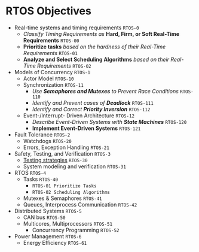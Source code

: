 # RTOS Objectives

- Real-time systems and timing requirements `RTOS-0`
  - *Classify Timing Requirements as* **Hard, Firm, or Soft Real-Time Requirements** `RTOS-00`
  - **Prioritize tasks** *based on the hardness of their Real-Time Requirements* `RTOS-01`
  - **Analyze and Select Scheduling Algorithms** *based on their Real-Time Requirements* `RTOS-02`
- Models of Concurrency `RTOS-1`
  - Actor Model `RTOS-10`
  - Synchronization `RTOS-11`
    - *Use **Semaphores and Mutexes** to Prevent Race Conditions* `RTOS-110`
    - *Identify and Prevent cases of **Deadlock*** `RTOS-111`
    - *Identify and Correct **Priority Inversion*** `RTOS-112`
  - Event-/Interrupt- Driven Architecture `RTOS-12`
    - *Describe Event-Driven Systems with **State Machines*** `RTOS-120`
    - **Implement Event-Driven Systems** `RTOS-121`
- Fault Tolerance `RTOS-2`
  - Watchdogs `RTOS-20`
  - Errors, Exception Handling `RTOS-21`
- Safety, Testing, and Verification `RTOS-3`
  - [Testing strategies](https://renode.io/) `RTOS-30`
  - System modeling and verification `RTOS-31`
- RTOS `RTOS-4`
  - Tasks `RTOS-40`
    - `RTOS-01 Prioritize Tasks`
    - `RTOS-02 Scheduling Algorithms`
  - Mutexes & Semaphores `RTOS-41`
  - Queues, Interprocess Communication `RTOS-42`
- Distributed Systems `RTOS-5`
  - CAN bus `RTOS-50`
  - Multicores, Multiprocessors `RTOS-51`
    - Concurrency Programming `RTOS-52`
- Power Management `RTOS-6`
  - Energy Efficiency `RTOS-61`
